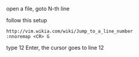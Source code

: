 
open a file, goto N-th line

follow this setup

```
http://vim.wikia.com/wiki/Jump_to_a_line_number
:nnoremap <CR> G
```

type 12 Enter, the cursor goes to line 12



